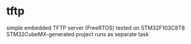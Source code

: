 # tftp
simple embedded TFTP server (FreeRTOS)
tested on STM32F103C8T8 
STM32CubeMX-generated project
runs as separate task 
